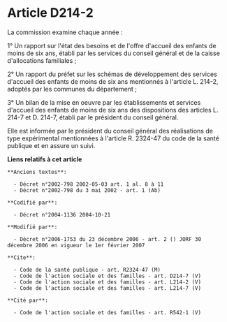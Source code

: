 # Article D214-2

La commission examine chaque année :

1° Un rapport sur l'état des besoins et de l'offre d'accueil des enfants de moins de six ans, établi par les services du
conseil général et de la caisse d'allocations familiales ;

2° Un rapport du préfet sur les schémas de développement des services d'accueil des enfants de moins de six ans mentionnés à
l'article L. 214-2, adoptés par les communes du département ;

3° Un bilan de la mise en oeuvre par les établissements et services d'accueil des enfants de moins de six ans des
dispositions des articles L. 214-7 et D. 214-7, établi par le président du conseil général.

Elle est informée par le président du conseil général des réalisations de type expérimental mentionnées à l'article R.
2324-47 du code de la santé publique et en assure un suivi.

**Liens relatifs à cet article**

	**Anciens textes**:

	  - Décret n°2002-798 2002-05-03 art. 1 al. 8 à 11
	  - Décret n°2002-798 du 3 mai 2002 - art. 1 (Ab)

	**Codifié par**:

	  - Décret n°2004-1136 2004-10-21

	**Modifié par**:

	  - Décret n°2006-1753 du 23 décembre 2006 - art. 2 () JORF 30 décembre 2006 en vigueur le 1er février 2007

	**Cite**:

	  - Code de la santé publique - art. R2324-47 (M)
	  - Code de l'action sociale et des familles - art. D214-7 (V)
	  - Code de l'action sociale et des familles - art. L214-2 (V)
	  - Code de l'action sociale et des familles - art. L214-7 (V)

	**Cité par**:

	  - Code de l'action sociale et des familles - art. R542-1 (V)
